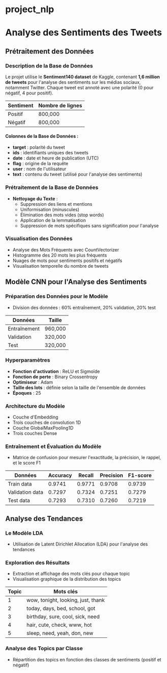 # project_nlp
# Analyse des Sentiments des Tweets

##  Prétraitement des Données

###  Description de la Base de Données
Le projet utilise le **Sentiment140 dataset** de Kaggle, contenant **1,6 million de tweets** pour l'analyse des sentiments sur les médias sociaux, notamment Twitter. Chaque tweet est annoté avec une polarité (0 pour négatif, 4 pour positif).

| Sentiment | Nombre de lignes |
|-----------|------------------|
| Positif   | 800,000          |
| Négatif   | 800,000          |

#### Colonnes de la Base de Données :
- **target** : polarité du tweet
- **ids** : identifiants uniques des tweets
- **date** : date et heure de publication (UTC)
- **flag** : origine de la requête
- **user** : nom de l'utilisateur
- **text** : contenu du tweet (utilisé pour l'analyse des sentiments)

###  Prétraitement de la Base de Données
- **Nettoyage du Texte** :
  - Suppression des liens et mentions
  - Uniformisation (minuscules)
  - Élimination des mots vides (stop words)
  - Application de la lemmatisation
  - Suppression de mots spécifiques sans signification pour l'analyse

###  Visualisation des Données
- Analyse des Mots Fréquents avec CountVectorizer
- Histogramme des 20 mots les plus fréquents
- Nuages de mots pour sentiments positifs et négatifs
- Visualisation temporelle du nombre de tweets

## Modèle CNN pour l'Analyse des Sentiments

### Préparation des Données pour le Modèle
- Division des données : 60% entraînement, 20% validation, 20% test

| Données         | Taille  |
|------------------|---------|
| Entraînement      | 960,000 |
| Validation        | 320,000 |
| Test              | 320,000 |

### Hyperparamètres
- **Fonction d'activation** : ReLU et Sigmoïde
- **Fonction de perte** : Binary Crossentropy
- **Optimiseur** : Adam
- **Taille des lots** : définie selon la taille de l'ensemble de données
- **Époques** : 25

### Architecture du Modèle
- Couche d'Embedding
- Trois couches de convolution 1D
- Couche GlobalMaxPooling1D
- Trois couches Dense

### Entraînement et Évaluation du Modèle
- Matrice de confusion pour mesurer l'exactitude, la précision, le rappel, et le score F1

| Données          | Accuracy | Recall | Precision | F1-score |
|------------------|----------|--------|-----------|----------|
| Train data       | 0.9741   | 0.9771 | 0.9708    | 0.9739   |
| Validation data   | 0.7297   | 0.7324 | 0.7251    | 0.7279   |
| Test data         | 0.7293   | 0.7310 | 0.7260    | 0.7219   |

## Analyse des Tendances

### Le Modèle LDA
- Utilisation de Latent Dirichlet Allocation (LDA) pour l'analyse des tendances

### Exploration des Résultats
- Extraction et affichage des mots clés pour chaque topic
- Visualisation graphique de la distribution des topics

| Topic | Mots clés                             |
|-------|---------------------------------------|
| 1     | wow, tonight, looking, just, thank    |
| 2     | today, days, bed, school, got         |
| 3     | birthday, sure, cool, sick, need      |
| 4     | hair, cute, check, www, hot           |
| 5     | sleep, need, yeah, don, new           |

### Analyse des Topics par Classe
- Répartition des topics en fonction des classes de sentiments (positif et négatif)
